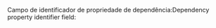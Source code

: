 <span data-ttu-id="59a7f-101">Campo de identificador de propriedade de dependência:</span><span class="sxs-lookup"><span data-stu-id="59a7f-101">Dependency property identifier field:</span></span>